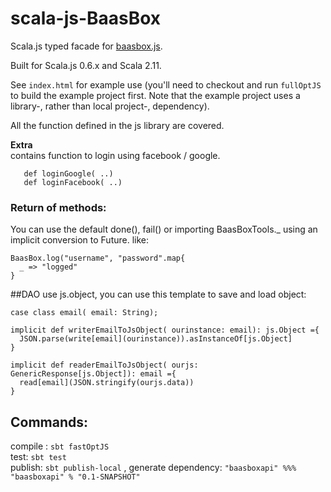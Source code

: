scala-js-BaasBox
==============

Scala.js typed facade for [baasbox.js](http://www.baasbox.com/). 

Built for Scala.js 0.6.x and Scala 2.11. 

See `index.html` for example use (you'll need to checkout and run `fullOptJS` to build the example project first. Note that the example project uses a library-, rather than local project-, dependency).


All the function defined in the js library are covered.

**Extra**    
contains function to login using facebook / google.

```
   def loginGoogle( ..)  
   def loginFacebook( ..)
```    


### Return of methods:    
You can use the default done(), fail() or importing BaasBoxTools._ using an implicit conversion to Future.
like:
```
BaasBox.log("username", "password".map{
  _ => "logged"
}
```


##DAO
 use js.object, you can use this template to save and load object:
 ```
case class email( email: String);
  
implicit def writerEmailToJsObject( ourinstance: email): js.Object ={
   JSON.parse(write[email](ourinstance)).asInstanceOf[js.Object]
}

implicit def readerEmailToJsObject( ourjs:  GenericResponse[js.Object]): email ={
   read[email](JSON.stringify(ourjs.data))
}
 ```  
 
## Commands:

compile : ```sbt fastOptJS```   
test: ```sbt test```    
publish: ```sbt publish-local```   , generate dependency: ```"baasboxapi" %%% "baasboxapi" % "0.1-SNAPSHOT" ```




